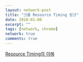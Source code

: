 ```yaml
---
layout: network-post
title: "크롬 Resource Timing 링크"
date: 2018-01-08
excerpt: ""
tags: [network, chrome]
network: true
comments: true
---
```


[Resource Timing의 이해](https://developers.google.com/web/tools/chrome-devtools/network-performance/understanding-resource-timing?hl=ko)  
